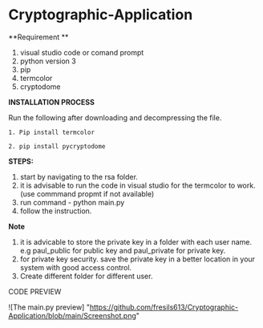 # Cryptographic-Application

**Requirement **
1. visual studio code or comand prompt 
2. python version 3
3. pip 
4. termcolor 
5. cryptodome



**INSTALLATION PROCESS**
  
  Run the following after downloading and decompressing the file.
    
    1. Pip install termcolor
    
    2. pip install pycryptodome 

**STEPS:**
1. start by navigating to the rsa folder.
2. it is advisable to run the code in visual studio for the termcolor to work.(use commmand propmt if not available)
3. run command - python main.py
4. follow the instruction. 

**Note**
1. it is advicable to store the private key in a folder with each user name. e.g paul_public for public key and paul_private for private key. 
2. for private key security. save the private key in a better location in your system with good access control.
2. Create different folder for different user. 

CODE PREVIEW

![The main.py preview] "https://github.com/fresils613/Cryptographic-Application/blob/main/Screenshot.png"
